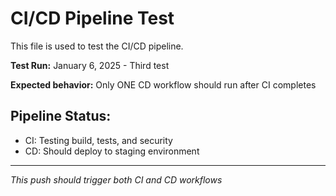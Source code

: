 # CI/CD Pipeline Test

This file is used to test the CI/CD pipeline.

**Test Run:** January 6, 2025 - Third test

**Expected behavior:** Only ONE CD workflow should run after CI completes

## Pipeline Status:
- CI: Testing build, tests, and security
- CD: Should deploy to staging environment

---
*This push should trigger both CI and CD workflows*
